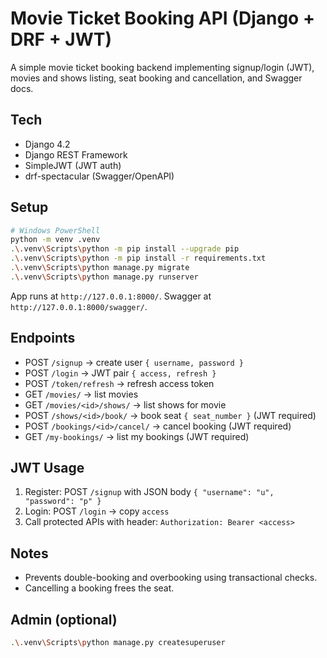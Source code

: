 # Movie Ticket Booking API (Django + DRF + JWT)

A simple movie ticket booking backend implementing signup/login (JWT), movies and shows listing, seat booking and cancellation, and Swagger docs.

## Tech
- Django 4.2
- Django REST Framework
- SimpleJWT (JWT auth)
- drf-spectacular (Swagger/OpenAPI)

## Setup
```bash
# Windows PowerShell
python -m venv .venv
.\.venv\Scripts\python -m pip install --upgrade pip
.\.venv\Scripts\python -m pip install -r requirements.txt
.\.venv\Scripts\python manage.py migrate
.\.venv\Scripts\python manage.py runserver
```

App runs at `http://127.0.0.1:8000/`. Swagger at `http://127.0.0.1:8000/swagger/`.

## Endpoints
- POST `/signup` → create user `{ username, password }`
- POST `/login` → JWT pair `{ access, refresh }`
- POST `/token/refresh` → refresh access token
- GET `/movies/` → list movies
- GET `/movies/<id>/shows/` → list shows for movie
- POST `/shows/<id>/book/` → book seat `{ seat_number }` (JWT required)
- POST `/bookings/<id>/cancel/` → cancel booking (JWT required)
- GET `/my-bookings/` → list my bookings (JWT required)

## JWT Usage
1) Register: POST `/signup` with JSON body `{ "username": "u", "password": "p" }`
2) Login: POST `/login` → copy `access`
3) Call protected APIs with header: `Authorization: Bearer <access>`

## Notes
- Prevents double-booking and overbooking using transactional checks.
- Cancelling a booking frees the seat.

## Admin (optional)
```bash
.\.venv\Scripts\python manage.py createsuperuser
```
